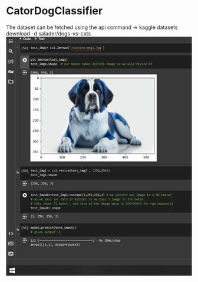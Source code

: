 # CatorDogClassifier

The dataset can be fetched using the api command -> kaggle datasets download -d salader/dogs-vs-cats 
![alt text](https://github.com/Ankit2244/CatorDogClassifier/blob/main/Screenshot.png?raw=true)
